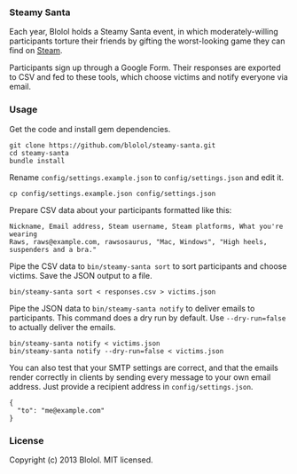### Steamy Santa

Each year, Blolol holds a Steamy Santa event, in which moderately-willing participants torture their friends by gifting the worst-looking game they can find on [Steam](http://steampowered.com).

Participants sign up through a Google Form. Their responses are exported to CSV and fed to these tools, which choose victims and notify everyone via email.

### Usage

Get the code and install gem dependencies.

    git clone https://github.com/blolol/steamy-santa.git
    cd steamy-santa
    bundle install

Rename `config/settings.example.json` to `config/settings.json` and edit it.

    cp config/settings.example.json config/settings.json

Prepare CSV data about your participants formatted like this:

    Nickname, Email address, Steam username, Steam platforms, What you're wearing
    Raws, raws@example.com, rawsosaurus, "Mac, Windows", "High heels, suspenders and a bra."

Pipe the CSV data to `bin/steamy-santa sort` to sort participants and choose victims. Save the JSON output to a file.

    bin/steamy-santa sort < responses.csv > victims.json

Pipe the JSON data to `bin/steamy-santa notify` to deliver emails to participants. This command does a dry run by default. Use `--dry-run=false` to actually deliver the emails.

    bin/steamy-santa notify < victims.json
    bin/steamy-santa notify --dry-run=false < victims.json

You can also test that your SMTP settings are correct, and that the emails render correctly in clients by sending every message to your own email address. Just provide a recipient address in `config/settings.json`.

    {
      "to": "me@example.com"
    }

### License

Copyright (c) 2013 Blolol. MIT licensed.
